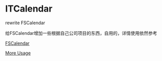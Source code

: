 # ITCalendar
rewrite FSCalendar

给FSCalendar增加一些根据自己公司项目的东西，自用的，详情使用依然参考 

[FSCalendar](https://github.com/WenchaoD/FSCalendar)

[More Usage](https://github.com/WenchaoD/FSCalendar/blob/master/MOREUSAGE.md)
